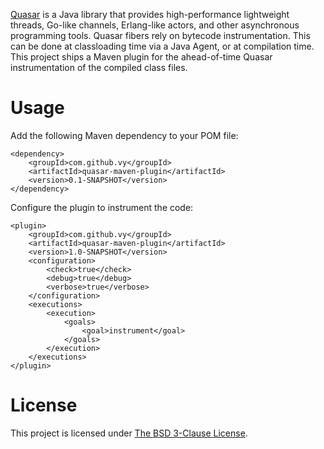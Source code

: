 [Quasar](http://docs.paralleluniverse.co/quasar/) is a Java library that
provides high-performance lightweight threads, Go-like channels, Erlang-like
actors, and other asynchronous programming tools. Quasar fibers rely on bytecode
instrumentation. This can be done at classloading time via a Java Agent, or at
compilation time. This project ships a Maven plugin for the ahead-of-time Quasar
instrumentation of the compiled class files.

Usage
=====

Add the following Maven dependency to your POM file:

    <dependency>
        <groupId>com.github.vy</groupId>
        <artifactId>quasar-maven-plugin</artifactId>
        <version>0.1-SNAPSHOT</version>
    </dependency>

Configure the plugin to instrument the code:

    <plugin>
        <groupId>com.github.vy</groupId>
        <artifactId>quasar-maven-plugin</artifactId>
        <version>1.0-SNAPSHOT</version>
        <configuration>
            <check>true</check>
            <debug>true</debug>
            <verbose>true</verbose>
        </configuration>
        <executions>
            <execution>
                <goals>
                    <goal>instrument</goal>
                </goals>
            </execution>
        </executions>
    </plugin>

License
=======

This project is licensed under
[The BSD 3-Clause License](http://opensource.org/licenses/BSD-3-Clause).
